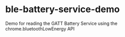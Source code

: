 ble-battery-service-demo
========================

Demo for reading the GATT Battery Service using the chrome.bluetoothLowEnergy API
